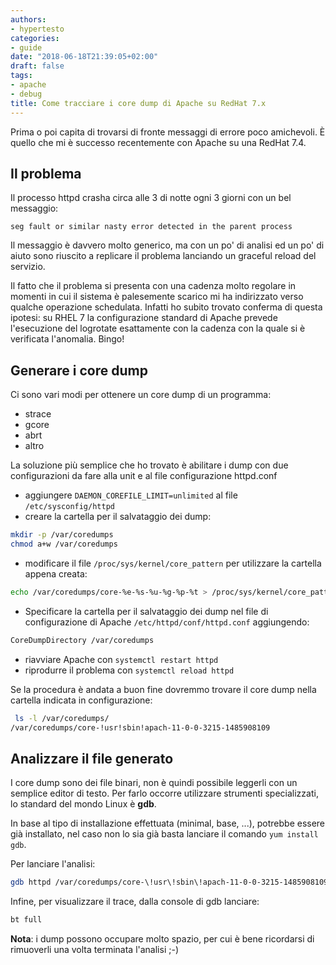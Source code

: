```yaml
---
authors:
- hypertesto
categories:
- guide
date: "2018-06-18T21:39:05+02:00"
draft: false
tags:
- apache
- debug
title: Come tracciare i core dump di Apache su RedHat 7.x
---
```


Prima o poi capita di trovarsi di fronte messaggi di errore poco amichevoli. È quello che mi è successo recentemente con Apache su una RedHat 7.4.

## Il problema

Il processo httpd crasha circa alle 3 di notte ogni 3 giorni con un bel messaggio:

```
seg fault or similar nasty error detected in the parent process
```

Il messaggio è davvero molto generico, ma con un po' di analisi ed un po' di aiuto sono riuscito a replicare il problema lanciando un graceful reload del servizio.  

Il fatto che il problema si presenta con una cadenza molto regolare in momenti in cui il sistema è palesemente scarico mi ha indirizzato verso qualche operazione schedulata. Infatti ho subito trovato conferma di questa ipotesi: su RHEL 7 la configurazione standard di Apache prevede l'esecuzione del logrotate esattamente con la cadenza con la quale si è verificata l'anomalia. Bingo!

## Generare i core dump

Ci sono vari modi per ottenere un core dump di un programma:

* strace
* gcore
* abrt
* altro

La soluzione più semplice che ho trovato è abilitare i dump con due configurazioni da fare alla unit e al file configurazione httpd.conf

* aggiungere `DAEMON_COREFILE_LIMIT=unlimited` al file `/etc/sysconfig/httpd`
* creare la cartella per il salvataggio dei dump:

```bash
mkdir -p /var/coredumps
chmod a+w /var/coredumps
```

* modificare il file `/proc/sys/kernel/core_pattern` per utilizzare la cartella appena creata:  


```bash
echo /var/coredumps/core-%e-%s-%u-%g-%p-%t > /proc/sys/kernel/core_pattern
```

* Specificare la cartella per il salvataggio dei dump nel file di configurazione di Apache `/etc/httpd/conf/httpd.conf` aggiungendo:


```bash
CoreDumpDirectory /var/coredumps
```

* riavviare Apache con `systemctl restart httpd`
* riprodurre il problema con `systemctl reload httpd`

Se la procedura è andata a buon fine dovremmo trovare il core dump nella cartella indicata in configurazione:

```bash
 ls -l /var/coredumps/
/var/coredumps/core-!usr!sbin!apach-11-0-0-3215-1485908109
```
## Analizzare il file generato

I core dump sono dei file binari, non è quindi possibile leggerli con un semplice editor di testo.
Per farlo occorre utilizzare strumenti specializzati, lo standard del mondo Linux è **gdb**.

In base al tipo di installazione effettuata (minimal, base, ...), potrebbe essere già installato, nel caso non lo sia già basta lanciare il comando `yum install gdb`.

Per lanciare l'analisi:

```bash
gdb httpd /var/coredumps/core-\!usr\!sbin\!apach-11-0-0-3215-1485908109
```

Infine, per visualizzare il trace, dalla console di gdb lanciare:

```bash
bt full
```

**Nota**: i dump possono occupare molto spazio, per cui è bene ricordarsi di rimuoverli una volta terminata l'analisi ;-)
